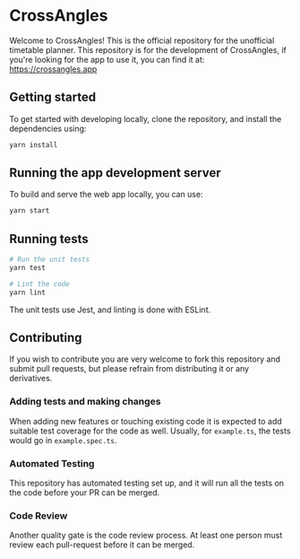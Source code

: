 # CrossAngles

Welcome to CrossAngles! This is the official repository for the unofficial
timetable planner. This repository is for the development of CrossAngles,
if you're looking for the app to use it, you can find it at:
https://crossangles.app

## Getting started

To get started with developing locally, clone the repository, and install the
dependencies using:

```bash
yarn install
```

## Running the app development server

To build and serve the web app locally, you can use:

```bash
yarn start
```

## Running tests

```bash
# Run the unit tests
yarn test

# Lint the code
yarn lint
```

The unit tests use Jest, and linting is done with ESLint.

## Contributing

If you wish to contribute you are very welcome to fork this repository and
submit pull requests, but please refrain from distributing it or any
derivatives.

### Adding tests and making changes
When adding new features or touching existing code it is expected to add
suitable test coverage for the code as well. Usually, for `example.ts`, the
tests would go in `example.spec.ts`.

### Automated Testing
This repository has automated testing set up, and it will run all the tests on
the code before your PR can be merged.

### Code Review
Another quality gate is the code review process. At least one person must review
each pull-request before it can be merged.
